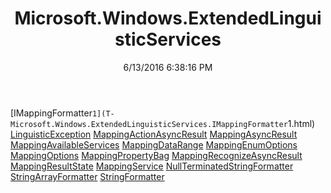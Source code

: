 ﻿---
title: Microsoft.Windows.ExtendedLinguisticServices
date: 6/13/2016 6:38:16 PM
---

[IMappingFormatter`1](T-Microsoft.Windows.ExtendedLinguisticServices.IMappingFormatter`1.html)
[LinguisticException](T-Microsoft.Windows.ExtendedLinguisticServices.LinguisticException.html)
[MappingActionAsyncResult](T-Microsoft.Windows.ExtendedLinguisticServices.MappingActionAsyncResult.html)
[MappingAsyncResult](T-Microsoft.Windows.ExtendedLinguisticServices.MappingAsyncResult.html)
[MappingAvailableServices](T-Microsoft.Windows.ExtendedLinguisticServices.MappingAvailableServices.html)
[MappingDataRange](T-Microsoft.Windows.ExtendedLinguisticServices.MappingDataRange.html)
[MappingEnumOptions](T-Microsoft.Windows.ExtendedLinguisticServices.MappingEnumOptions.html)
[MappingOptions](T-Microsoft.Windows.ExtendedLinguisticServices.MappingOptions.html)
[MappingPropertyBag](T-Microsoft.Windows.ExtendedLinguisticServices.MappingPropertyBag.html)
[MappingRecognizeAsyncResult](T-Microsoft.Windows.ExtendedLinguisticServices.MappingRecognizeAsyncResult.html)
[MappingResultState](T-Microsoft.Windows.ExtendedLinguisticServices.MappingResultState.html)
[MappingService](T-Microsoft.Windows.ExtendedLinguisticServices.MappingService.html)
[NullTerminatedStringFormatter](T-Microsoft.Windows.ExtendedLinguisticServices.NullTerminatedStringFormatter.html)
[StringArrayFormatter](T-Microsoft.Windows.ExtendedLinguisticServices.StringArrayFormatter.html)
[StringFormatter](T-Microsoft.Windows.ExtendedLinguisticServices.StringFormatter.html)
